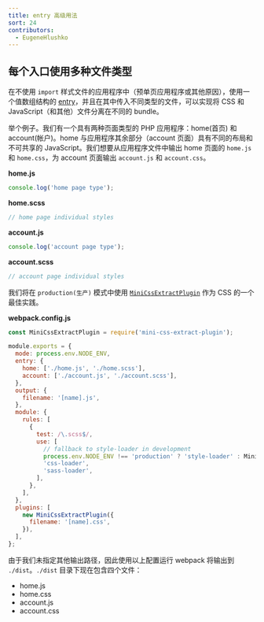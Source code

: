 ```yaml
---
title: entry 高级用法
sort: 24
contributors:
  - EugeneHlushko
---
```


## 每个入口使用多种文件类型

在不使用 `import` 样式文件的应用程序中（预单页应用程序或其他原因），使用一个值数组结构的 [entry](/configuration/entry-context/#entry)，并且在其中传入不同类型的文件，可以实现将 CSS 和 JavaScript（和其他）文件分离在不同的 bundle。

举个例子。我们有一个具有两种页面类型的 PHP 应用程序：home(首页) 和 account(帐户)。home 与应用程序其余部分（account 页面）具有不同的布局和不可共享的 JavaScript。我们想要从应用程序文件中输出 home 页面的 `home.js` 和 `home.css`，为 account 页面输出 `account.js` 和 `account.css`。

__home.js__

```javascript
console.log('home page type');
```

__home.scss__

```scss
// home page individual styles
```

__account.js__

```javascript
console.log('account page type');
```

__account.scss__

```scss
// account page individual styles
```

我们将在 `production(生产)` 模式中使用 [`MiniCssExtractPlugin`](/plugins/mini-css-extract-plugin/) 作为 CSS 的一个最佳实践。

__webpack.config.js__

```js
const MiniCssExtractPlugin = require('mini-css-extract-plugin');

module.exports = {
  mode: process.env.NODE_ENV,
  entry: {
    home: ['./home.js', './home.scss'],
    account: ['./account.js', './account.scss'],
  },
  output: {
    filename: '[name].js',
  },
  module: {
    rules: [
      {
        test: /\.scss$/,
        use: [
          // fallback to style-loader in development
          process.env.NODE_ENV !== 'production' ? 'style-loader' : MiniCssExtractPlugin.loader,
          'css-loader',
          'sass-loader',
        ],
      },
    ],
  },
  plugins: [
    new MiniCssExtractPlugin({
      filename: '[name].css',
    }),
  ],
};
```

由于我们未指定其他输出路径，因此使用以上配置运行 webpack 将输出到 `./dist`。`./dist` 目录下现在包含四个文件：

- home.js
- home.css
- account.js
- account.css
